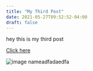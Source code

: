 ```yaml
---
title: "My Third Post"
date: 2021-05-27T09:52:52-04:00
draft: false
---
```



hey this is my third post 

[Click here](https://lazydevstories.com/)

![image nameadfadaedfa](/aparna.png)
